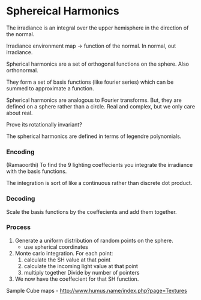 # Sphereical Harmonics


The irradiance is an integral over the upper hemisphere in the direction of the normal.

Irradiance environment map -> function of the normal. In normal, out irradiance.

Spherical harmonics are a set of orthogonal functions on the sphere. Also orthonormal.

They form a set of basis functions (like fourier series) which can be summed to approximate a function.

Spherical harmonics are analogous to Fourier transforms. But, they are defined on a sphere rather than a circle. Real and complex, but we only care about real.

Prove its rotationally invariant?

The spherical harmonics are defined in terms of legendre polynomials.


### Encoding

(Ramaoorthi)
To find the 9 lighting coeffecients you integrate the irradiance with the basis functions.

The integration is sort of like a continuous rather than discrete dot product.

### Decoding

Scale the basis functions by the coeffecients and add them together.



### Process

1. Generate a uniform distribution of random points on the sphere. 
    - use spherical coordinates
2. Monte carlo integration.
    For each point:
    1. calculate the SH value at that point
    2. calculate the incoming light value at that point
    3. multiply together
    Divide by number of pointers
3. We now have the coeffecient for that SH function.



Sample Cube maps - http://www.humus.name/index.php?page=Textures


